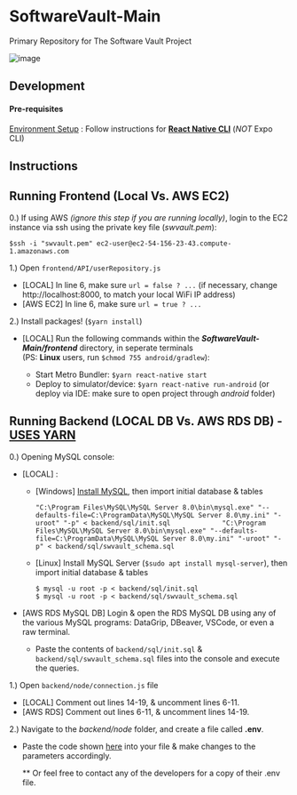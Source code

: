 # SoftwareVault-Main
Primary Repository for The Software Vault Project

![image](https://user-images.githubusercontent.com/30121656/143123731-cad005af-c1f1-4bf2-bd0a-e6ad8b749c00.png)



## Development

#### Pre-requisites
[Environment Setup](https://reactnative.dev/docs/environment-setup) : Follow instructions for <u>**React Native CLI**</u> (_*NOT*_ Expo CLI)

## Instructions

## Running **Frontend** (Local Vs. AWS EC2)

0.) If using AWS _(ignore this step if you are running locally)_, login to the EC2 instance via ssh using the private key file (_swvault.pem_):

    $ssh -i "swvault.pem" ec2-user@ec2-54-156-23-43.compute-1.amazonaws.com

1.) Open `frontend/API/userRepository.js`

  - [LOCAL] In line 6, make sure `url = false ? ...` (if necessary, change http://localhost:8000, to match your local WiFi IP address)
  - [AWS EC2] In line 6, make sure `url = true ? ...`


2.) Install packages! (`$yarn install`)

  - [LOCAL] Run the following commands within the __*SoftwareVault-Main/frontend*__ directory, in seperate terminals<br>
      (PS: __**Linux**__ users, run `$chmod 755 android/gradlew`):
    
    - Start Metro Bundler: `$yarn react-native start`
    - Deploy to simulator/device: `$yarn react-native run-android` (or deploy via IDE: make sure to open project through _android_ folder)



## Running **Backend** (LOCAL DB Vs. AWS RDS DB) - <u>**USES YARN**</u>

0.) Opening MySQL console:

  - [LOCAL] :
    
    - [Windows] [Install MySQL](https://phoenixnap.com/kb/install-mysql-on-windows), then import initial database & tables
  
          "C:\Program Files\MySQL\MySQL Server 8.0\bin\mysql.exe" "--defaults-file=C:\ProgramData\MySQL\MySQL Server 8.0\my.ini" "-uroot" "-p" < backend/sql/init.sql             "C:\Program Files\MySQL\MySQL Server 8.0\bin\mysql.exe" "--defaults-file=C:\ProgramData\MySQL\MySQL Server 8.0\my.ini" "-uroot" "-p" < backend/sql/swvault_schema.sql
        
    - [Linux] Install MySQL Server (`$sudo apt install mysql-server`), then import initial database & tables
    
          $ mysql -u root -p < backend/sql/init.sql
          $ mysql -u root -p < backend/sql/swvault_schema.sql

  - [AWS RDS MySQL DB] Login & open the RDS MySQL DB using any of the various MySQL programs: DataGrip, DBeaver, VSCode, or even a raw terminal.
    
    - Paste the contents of `backend/sql/init.sql` & `backend/sql/swvault_schema.sql` files into the console and execute the queries.

1.) Open `backend/node/connection.js` file

  - [LOCAL] Comment out lines 14-19, & uncomment lines 6-11.
  - [AWS RDS] Comment out lines 6-11, & uncomment lines 14-19.

2.) Navigate to the _backend/node_ folder, and create a file called **.env**.

  - Paste the code shown [here](https://github.com/luisegarduno/FullStack-Template/blob/master/backend/node/.env) into your file & make changes to the parameters accordingly.     

    ** Or feel free to contact any of the developers for a copy of their .env file.

